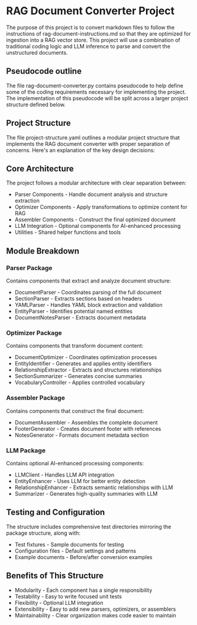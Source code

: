 # RAG Document Converter Project
The purpose of this project is to convert markdown files to follow the instructions of rag-document-instructions.md so that they are optimized for ingestion into a RAG vector store. This project will use a combination of traditional coding logic and LLM inference to parse and convert the unstructured documents.

## Pseudocode outline
The file rag-document-converter.py contains pseudocode to help define some of the coding requirements necessary for implementing the project. The implementation of this pseudocode will be split across a larger project structure defined below.

## Project Structure
The file project-structure.yaml outlines a modular project structure that implements the RAG document converter with proper separation of concerns. Here's an explanation of the key design decisions:

## Core Architecture
The project follows a modular architecture with clear separation between:

- Parser Components - Handle document analysis and structure extraction
- Optimizer Components - Apply transformations to optimize content for RAG
- Assembler Components - Construct the final optimized document
- LLM Integration - Optional components for AI-enhanced processing
- Utilities - Shared helper functions and tools

## Module Breakdown
### Parser Package
Contains components that extract and analyze document structure:

- DocumentParser - Coordinates parsing of the full document
- SectionParser - Extracts sections based on headers
- YAMLParser - Handles YAML block extraction and validation
- EntityParser - Identifies potential named entities
- DocumentNotesParser - Extracts document metadata

### Optimizer Package
Contains components that transform document content:

- DocumentOptimizer - Coordinates optimization processes
- EntityIdentifier - Generates and applies entity identifiers
- RelationshipExtractor - Extracts and structures relationships
- SectionSummarizer - Generates concise summaries
- VocabularyController - Applies controlled vocabulary

### Assembler Package
Contains components that construct the final document:

- DocumentAssembler - Assembles the complete document
- FooterGenerator - Creates document footer with references
- NotesGenerator - Formats document metadata section

### LLM Package
Contains optional AI-enhanced processing components:

- LLMClient - Handles LLM API integration
- EntityEnhancer - Uses LLM for better entity detection
- RelationshipEnhancer - Extracts semantic relationships with LLM
- Summarizer - Generates high-quality summaries with LLM

## Testing and Configuration
The structure includes comprehensive test directories mirroring the package structure, along with:

- Test fixtures - Sample documents for testing
- Configuration files - Default settings and patterns
- Example documents - Before/after conversion examples

## Benefits of This Structure

- Modularity - Each component has a single responsibility
- Testability - Easy to write focused unit tests
- Flexibility - Optional LLM integration
- Extensibility - Easy to add new parsers, optimizers, or assemblers
- Maintainability - Clear organization makes code easier to maintain